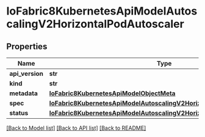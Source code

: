 # IoFabric8KubernetesApiModelAutoscalingV2HorizontalPodAutoscaler

## Properties
Name | Type | Description | Notes
------------ | ------------- | ------------- | -------------
**api_version** | **str** |  | [optional] 
**kind** | **str** |  | [optional] 
**metadata** | [**IoFabric8KubernetesApiModelObjectMeta**](IoFabric8KubernetesApiModelObjectMeta.md) |  | [optional] 
**spec** | [**IoFabric8KubernetesApiModelAutoscalingV2HorizontalPodAutoscalerSpec**](IoFabric8KubernetesApiModelAutoscalingV2HorizontalPodAutoscalerSpec.md) |  | [optional] 
**status** | [**IoFabric8KubernetesApiModelAutoscalingV2HorizontalPodAutoscalerStatus**](IoFabric8KubernetesApiModelAutoscalingV2HorizontalPodAutoscalerStatus.md) |  | [optional] 

[[Back to Model list]](../README.md#documentation-for-models) [[Back to API list]](../README.md#documentation-for-api-endpoints) [[Back to README]](../README.md)

